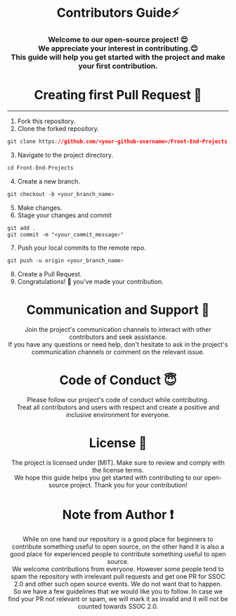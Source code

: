 <h1 align="center">Contributors Guide⚡ </h1>
<h3 align="center">Welcome to our open-source project! 😍<br> We appreciate your interest in contributing.😊 <br>This guide will help you get started with the project and make your first contribution.</h3>

<h1 align="center">Creating first Pull Request 🌟</h1>

---

1. Fork this repository.
2. Clone the forked repository.

```css
git clone https://github.com/<your-github-username>/Front-End-Projects.git
```

3. Navigate to the project directory.

```py
cd Front-End-Projects
```

4. Create a new branch.

```css
git checkout -b <your_branch_name>
```

5. Make changes.
6. Stage your changes and commit

```css
git add .
git commit -m "<your_commit_message>"
```

7. Push your local commits to the remote repo.

```css
git push -u origin <your_branch_name>
```

8. Create a Pull Request.
9. Congratulations! 🎉 you've made your contribution.

<h1 align="center">Communication and Support 💬</h1>
<p align="center">Join the project's communication channels to interact with other contributors and seek assistance.</br>If you have any questions or need help, don't hesitate to ask in the project's communication channels or comment on the relevant issue.</p>

<h1 align="center">Code of Conduct 😇</h1>
<p align="center">Please follow our project's code of conduct while contributing.</br>Treat all contributors and users with respect and create a positive and inclusive environment for everyone.</p>

<h1 align="center">License 📄</h1>
<p align="center">The project is licensed under [MIT]. Make sure to review and comply with the license terms.</br>We hope this guide helps you get started with contributing to our open-source project. Thank you for your contribution!</p>

<h1 align="center">Note from Author ❗</h1>
<p align="center">While on one hand our repository is a good place for beginners to contribute something useful to open source, on the other hand it is also a good place for experienced people to contribute something useful to open source.</br>We welcome contributions from everyone. However some people tend to spam the repository with irrelevant pull requests and get one PR for SSOC 2.0 and other such open source events. We do not want that to happen.</br>So we have a few guidelines that we would like you to follow. In case we find your PR not relevant or spam, we will mark it as invalid and it will not be counted towards SSOC 2.0.</p>
